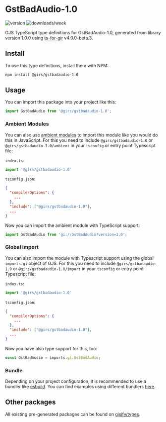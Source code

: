 
# GstBadAudio-1.0

![version](https://img.shields.io/npm/v/@girs/gstbadaudio-1.0)
![downloads/week](https://img.shields.io/npm/dw/@girs/gstbadaudio-1.0)


GJS TypeScript type definitions for GstBadAudio-1.0, generated from library version 1.0.0 using [ts-for-gir](https://github.com/gjsify/ts-for-gir) v4.0.0-beta.3.


## Install

To use this type definitions, install them with NPM:
```bash
npm install @girs/gstbadaudio-1.0
```

## Usage

You can import this package into your project like this:
```ts
import GstBadAudio from '@girs/gstbadaudio-1.0';
```

### Ambient Modules

You can also use [ambient modules](https://github.com/gjsify/ts-for-gir/tree/main/packages/cli#ambient-modules) to import this module like you would do this in JavaScript.
For this you need to include `@girs/gstbadaudio-1.0` or `@girs/gstbadaudio-1.0/ambient` in your `tsconfig` or entry point Typescript file:

`index.ts`:
```ts
import '@girs/gstbadaudio-1.0'
```

`tsconfig.json`:
```json
{
  "compilerOptions": {
    ...
  },
  "include": ["@girs/gstbadaudio-1.0"],
  ...
}
```

Now you can import the ambient module with TypeScript support: 

```ts
import GstBadAudio from 'gi://GstBadAudio?version=1.0';
```

### Global import

You can also import the module with Typescript support using the global `imports.gi` object of GJS.
For this you need to include `@girs/gstbadaudio-1.0` or `@girs/gstbadaudio-1.0/import` in your `tsconfig` or entry point Typescript file:

`index.ts`:
```ts
import '@girs/gstbadaudio-1.0'
```

`tsconfig.json`:
```json
{
  "compilerOptions": {
    ...
  },
  "include": ["@girs/gstbadaudio-1.0"],
  ...
}
```

Now you have also type support for this, too:

```ts
const GstBadAudio = imports.gi.GstBadAudio;
```

### Bundle

Depending on your project configuration, it is recommended to use a bundler like [esbuild](https://esbuild.github.io/). You can find examples using different bundlers [here](https://github.com/gjsify/ts-for-gir/tree/main/examples).

## Other packages

All existing pre-generated packages can be found on [gjsify/types](https://github.com/gjsify/types).

